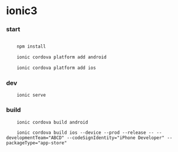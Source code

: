 # ionic3 

### start

```bash

    npm install

    ionic cordova platform add android

    ionic cordova platform add ios

```

### dev

```
    ionic serve

```

### build

```
    ionic cordova build android

    ionic cordova build ios --device --prod --release -- --developmentTeam="ABCD" --codeSignIdentity="iPhone Developer" --packageType="app-store"

```
